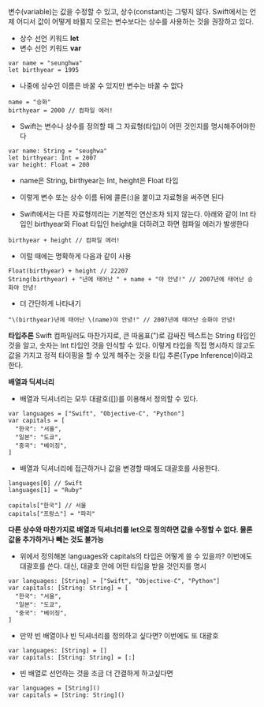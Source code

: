 변수(variable)는 값을 수정할 수 있고, 상수(constant)는 그렇지 않다. Swift에서는 언제 어디서 값이 어떻게 바뀔지 모르는 변수보다는 상수를 사용하는 것을 권장하고 있다.

- 상수 선언 키워드 **let**
- 변수 선언 키워드 **var**
```
var name = "seunghwa"
let birthyear = 1995

```
- 나중에 상수인 이름은 바꿀 수 있지만 변수는 바꿀 수 없다
```
name = "승화"
birthyear = 2000 // 컴파일 에러!
```

- Swift는 변수나 상수를 정의할 때 그 자료형(타입)이 어떤 것인지를 명시해주어야한다

```
var name: String = "seughwa"
let birthyear: Int = 2007
var height: Float = 200
```

- name은 String, birthyear는 Int, height은 Float 타입
- 이렇게 변수 또는 상수 이름 뒤에 콜론(:)을 붙이고 자료형을 써주면 된다

- Swift에서는 다른 자료형끼리는 기본적인 연산조차 되지 않는다. 아래와 같이 Int 타입인 birthyear와 Float 타입인 height을 더하려고 하면 컴파일 에러가 발생한다
```
birthyear + height // 컴파일 에러!
```

- 이럴 때에는 명확하게 다음과 같이 사용
```
Float(birthyear) + height // 22207
String(birthyear) + "년에 태어난 " + name + "야 안녕!" // 2007년에 태어난 승화야 안녕!
```

- 더 간단하게 나타내기
```
"\(birthyear)년에 태어난 \(name)야 안녕!" // 2007년에 태어난 승화야 안녕!
```

**타입추론**
Swift 컴파일러도 마찬가지로, 큰 따옴표(")로 감싸진 텍스트는 String 타입인 것을 알고, 숫자는 Int 타입인 것을 인식할 수 있다. 이렇게 타입을 직접 명시하지 않고도 값을 가지고 정적 타이핑을 할 수 있게 해주는 것을 타입 추론(Type Inference)이라고 한다.

**배열과 딕셔너리**

- 배열과 딕셔너리는 모두 대괄호([])를 이용해서 정의할 수 있다.
```
var languages = ["Swift", "Objective-C", "Python"]
var capitals = [
  "한국": "서울",
  "일본": "도쿄",
  "중국": "베이징",
]
```

- 배열과 딕셔너리에 접근하거나 값을 변경할 때에도 대괄호를 사용한다.
```
languages[0] // Swift
languages[1] = "Ruby"

capitals["한국"] // 서울
capitals["프랑스"] = "파리"
```
**다른 상수와 마찬가지로 배열과 딕셔너리를 let으로 정의하면 값을 수정할 수 없다. 물론 값을 추가하거나 빼는 것도 불가능**

- 위에서 정의해본 languages와 capitals의 타입은 어떻게 쓸 수 있을까? 이번에도 대괄호를 쓴다. 대신, 대괄호 안에 어떤 타입을 받을 것인지를 명시
```
var languages: [String] = ["Swift", "Objective-C", "Python"]
var capitals: [String: String] = [
  "한국": "서울",
  "일본": "도쿄",
  "중국": "베이징",
]
```

- 만약 빈 배열이나 빈 딕셔너리를 정의하고 싶다면? 이번에도 또 대괄호
```
var languages: [String] = []
var capitals: [String: String] = [:]
```

- 빈 배열로 선언하는 것을 조금 더 간결하게 하고싶다면
```
var languages = [String]()
var capitals = [String: String]()
```
